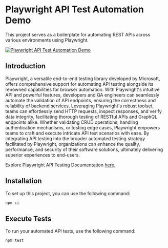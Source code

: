 # Playwright API Test Automation Demo

This project serves as a boilerplate for automating REST APIs across various environments using Playwright.

[![Playwright API Test Automation Demo](https://github.com/osandadeshan/playwright-api-automation-demo/actions/workflows/playwright.yml/badge.svg)](https://github.com/osandadeshan/playwright-api-automation-demo/actions/workflows/playwright.yml)

## Introduction
Playwright, a versatile end-to-end testing library developed by Microsoft, offers comprehensive support for automating API testing alongside its renowned capabilities for browser automation. With Playwright's intuitive API and powerful features, developers and QA engineers can seamlessly automate the validation of API endpoints, ensuring the correctness and reliability of backend services. Leveraging Playwright's robust toolset, teams can effortlessly send HTTP requests, inspect responses, and verify data integrity, facilitating thorough testing of RESTful APIs and GraphQL endpoints alike. Whether validating CRUD operations, handling authentication mechanisms, or testing edge cases, Playwright empowers teams to craft and execute intricate API test scenarios with ease. By integrating API testing into the broader automated testing strategy facilitated by Playwright, organizations can enhance the quality, performance, and security of their software solutions, ultimately delivering superior experiences to end-users.

Explore Playwright API Testing Documentation [here.](https://playwright.dev/docs/api-testing)

## Installation
To set up this project, you can use the following command:

```bash
npm ci
```

## Execute Tests
To run your automated API tests, use the following command:

```bash
npm test
```
